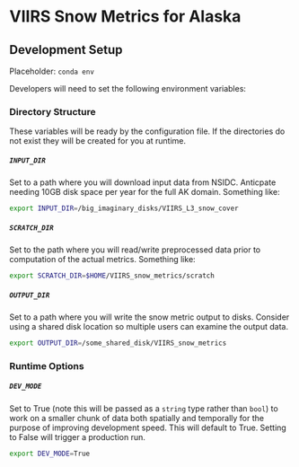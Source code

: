 # VIIRS Snow Metrics for Alaska

## Development Setup
Placeholder: `conda env`

Developers will need to set the following environment variables:
### Directory Structure
These variables will be ready by the configuration file. If the directories do not exist they will be created for you at runtime.
##### `INPUT_DIR`
Set to a path where you will download input data from NSIDC. Anticpate needing 10GB disk space per year for the full AK domain. Something like:
```sh
export INPUT_DIR=/big_imaginary_disks/VIIRS_L3_snow_cover
```
##### `SCRATCH_DIR`
Set to the path where you will read/write preprocessed data prior to computation of the actual metrics. Something like:
```sh
export SCRATCH_DIR=$HOME/VIIRS_snow_metrics/scratch
```
##### `OUTPUT_DIR`
Set to a path where you will write the snow metric output to disks. Consider using a shared disk location so multiple users can examine the output data.
```sh
export OUTPUT_DIR=/some_shared_disk/VIIRS_snow_metrics
``` 
### Runtime Options
##### `DEV_MODE`
Set to True (note this will be passed as a `string` type rather than `bool`) to work on a smaller chunk of data both spatially and temporally for the purpose of improving development speed. This will default to True. Setting to False will trigger a production run.
```sh
export DEV_MODE=True
```


